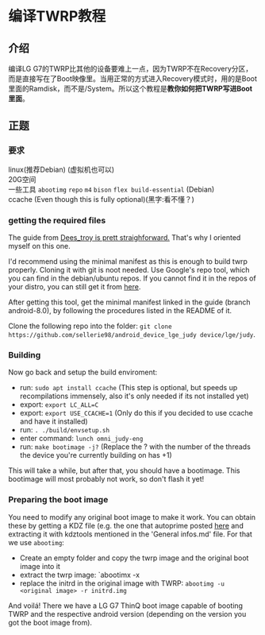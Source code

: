 # 编译TWRP教程

## 介绍
编译LG G7的TWRP比其他的设备要难上一点，因为TWRP不在Recovery分区，而是直接写在了Boot映像里。当用正常的方式进入Recovery模式时，用的是Boot里面的Ramdisk，而不是/System。所以这个教程是**教你如何把TWRP写进Boot里面**。

## 正题

### 要求
linux(推荐Debian) (虚拟机也可以) <br />
20G空间 <br />
一些工具 `abootimg` `repo` `m4` `bison` `flex build-essential`  (Debian) <br />
ccache  (Even though this is fully optional)(黑字:看不懂？) <br />
	

### getting the required files
The guide from [Dees_troy is prett straighforward.](https://forum.xda-developers.com/showthread.php?t=1943625) That's why I oriented myself on this one.

I'd recommend using the minimal manifest as this is enough to build twrp properly.
Cloning it with git is noot needed. Use Google's repo tool, which you can find in the debian/ubuntu repos.
If you cannot find it in the repos of your distro, you can still get it from [here](https://gerrit.googlesource.com/git-repo/).

After getting this tool, get the minimal manifest linked in the guide (branch android-8.0), by following the procedures listed in the README of it.

Clone the following repo into the folder: `git clone https://github.com/sellerie98/android_device_lge_judy device/lge/judy`.

### Building
Now go back and setup the build enviroment:
 - run: `sudo apt install ccache` (This step is optional, but speeds up recompilations immensely, also it's only needed if its not installed yet)
 - export: `export LC_ALL=C`
 - export: `export USE_CCACHE=1` (Only do this if you decided to use ccache and have it installed)
 - run: `. ./build/envsetup.sh`
 - enter command: `lunch omni_judy-eng`
 - run: `make bootimage -j?` (Replace the ? with the number of the threads the device you're currently building on has +1)

This will take a while, but after that, you should have a bootimage.
This bootimage will most probably not work, so don't flash it yet! 

### Preparing the boot image
You need to modify any original boot image to make it work.
You can obtain these by getting a KDZ file (e.g. the one that autoprime posted [here](https://forum.xda-developers.com/lg-g7-thinq/development/dump-g7-stock-vendor-t3840834) and extracting it with kdztools mentioned in the 'General infos.md' file.
For that we use `abootimg`:
 - Create an empty folder and copy the twrp image and the original boot image into it
 - extract the twrp image: `abootimx -x <twrp image>
 - replace the initrd in the original image with TWRP: `abootimg -u <original image> -r initrd.img`

And voilá! There we have a LG G7 ThinQ boot image capable of booting TWRP and the respective android version (depending on the version you got the boot image from).
